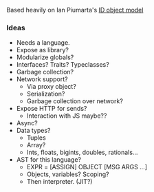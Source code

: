 Based heavily on Ian Piumarta's [ID object model](http://piumarta.com/software/id-objmodel/objmodel2.pdf)

### Ideas
 * Needs a language.
 * Expose as library?
 * Modularize globals?
 * Interfaces? Traits? Typeclasses?
 * Garbage collection?
 * Network support?
   * Via proxy object?
   * Serialization?
   * Garbage collection over network?
 * Expose HTTP for sends?
   * Interaction with JS maybe??
 * Async?
 * Data types?
   * Tuples
   * Array?
   * Ints, floats, bigints, doubles, rationals...
 * AST for this language?
   * EXPR = [ASSIGN] OBJECT [MSG ARGS ...]
   * Objects, variables? Scoping?
   * Then interpreter. (JIT?)
